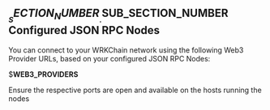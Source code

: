 ## $__SECTION_NUMBER__.$__SUB_SECTION_NUMBER__ Configured JSON RPC Nodes

You can connect to your WRKChain network using the following Web3 Provider URLs,
based on your configured JSON RPC Nodes:

$__WEB3_PROVIDERS__

Ensure the respective ports are open and available on the hosts 
running the nodes
